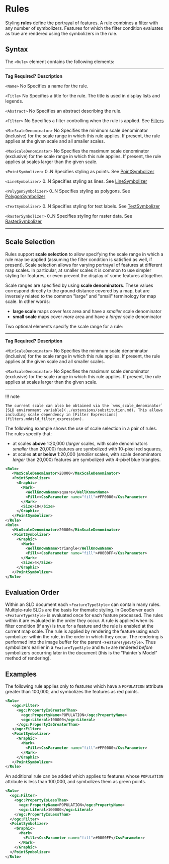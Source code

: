 # Rules

Styling **rules** define the portrayal of features. A rule combines a [filter](filters.md) with any number of symbolizers. Features for which the filter condition evaluates as true are rendered using the symbolizers in the rule.

## Syntax

The `<Rule>` element contains the following elements:

  ------------------------- --------------- -----------------------------------------------------------------------------------------------------------------------------------------------------------------------------
  **Tag**                   **Required?**   **Description**

  `<Name>`                  No              Specifies a name for the rule.

  `<Title>`                 No              Specifies a title for the rule. The title is used in display lists and legends.

  `<Abstract>`              No              Specifies an abstract describing the rule.

  `<Filter>`                No              Specifies a filter controlling when the rule is applied. See [Filters](filters.md)

  `<MinScaleDenominator>`   No              Specifies the minimum scale denominator (inclusive) for the scale range in which this rule applies. If present, the rule applies at the given scale and all smaller scales.

  `<MaxScaleDenominator>`   No              Specifies the maximum scale denominator (exclusive) for the scale range in which this rule applies. If present, the rule applies at scales larger than the given scale.

  `<PointSymbolizer>`       0..N            Specifies styling as points. See [PointSymbolizer](pointsymbolizer.md)

  `<LineSymbolizer>`        0..N            Specifies styling as lines. See [LineSymbolizer](linesymbolizer.md)

  `<PolygonSymbolizer>`     0..N            Specifies styling as polygons. See [PolygonSymbolizer](polygonsymbolizer.md)

  `<TextSymbolizer>`        0..N            Specifies styling for text labels. See [TextSymbolizer](textsymbolizer.md)

  `<RasterSymbolizer>`      0..N            Specifies styling for raster data. See [RasterSymbolizer](rastersymbolizer.md)
  ------------------------- --------------- -----------------------------------------------------------------------------------------------------------------------------------------------------------------------------

## Scale Selection

Rules support **scale selection** to allow specifying the scale range in which a rule may be applied (assuming the filter condition is satisfied as well, if present). Scale selection allows for varying portrayal of features at different map scales. In particular, at smaller scales it is common to use simpler styling for features, or even prevent the display of some features altogether.

Scale ranges are specified by using **scale denominators**. These values correspond directly to the ground distance covered by a map, but are inversely related to the common "large" and "small" terminology for map scale. In other words:

-   **large scale** maps cover *less* area and have a *smaller* scale denominator
-   **small scale** maps cover *more* area and have a *larger* scale denominator

Two optional elements specify the scale range for a rule:

  ------------------------- --------------- -----------------------------------------------------------------------------------------------------------------------------------------------------------------------------
  **Tag**                   **Required?**   **Description**

  `<MinScaleDenominator>`   No              Specifies the minimum scale denominator (inclusive) for the scale range in which this rule applies. If present, the rule applies at the given scale and all smaller scales.

  `<MaxScaleDenominator>`   No              Specifies the maximum scale denominator (exclusive) for the scale range in which this rule applies. If present, the rule applies at scales larger than the given scale.
  ------------------------- --------------- -----------------------------------------------------------------------------------------------------------------------------------------------------------------------------

!!! note

    The current scale can also be obtained via the `wms_scale_denominator` [SLD environment variable](../extensions/substitution.md). This allows including scale dependency in [Filter Expressions](filters.md#sld_filter_expression).

The following example shows the use of scale selection in a pair of rules. The rules specify that:

-   at scales **above** 1:20,000 (*larger* scales, with scale denominators *smaller* than 20,000) features are symbolized with 10-pixel red squares,
-   at scales **at or below** 1:20,000 (*smaller* scales, with scale denominators *larger* than 20,000) features are symbolized with 4-pixel blue triangles.

``` xml
<Rule>
   <MaxScaleDenominator>20000</MaxScaleDenominator>
   <PointSymbolizer>
     <Graphic>
       <Mark>
         <WellKnownName>square</WellKnownName>
         <Fill><CssParameter name="fill">#FF0000</CssParameter>
       </Mark>
       <Size>10</Size>
     </Graphic>
   </PointSymbolizer>
</Rule>
<Rule>
   <MinScaleDenominator>20000</MinScaleDenominator>
   <PointSymbolizer>
     <Graphic>
       <Mark>
         <WellKnownName>triangle</WellKnownName>
         <Fill><CssParameter name="fill">#0000FF</CssParameter>
       </Mark>
       <Size>4</Size>
     </Graphic>
   </PointSymbolizer>
</Rule>
```

## Evaluation Order

Within an SLD document each `<FeatureTypeStyle>` can contain many rules. Multiple-rule SLDs are the basis for thematic styling. In GeoServer each `<FeatureTypeStyle>` is evaluated once for each feature processed. The rules within it are evaluated in the order they occur. A rule is applied when its filter condition (if any) is true for a feature and the rule is enabled at the current map scale. The rule is applied by rendering the feature using each symbolizer within the rule, in the order in which they occur. The rendering is performed into the image buffer for the parent `<FeatureTypeStyle>`. Thus symbolizers earlier in a `FeatureTypeStyle` and `Rule` are rendered *before* symbolizers occurring later in the document (this is the "Painter's Model" method of rendering).

## Examples

The following rule applies only to features which have a `POPULATION` attribute greater than 100,000, and symbolizes the features as red points.

``` xml
<Rule>
   <ogc:Filter>
     <ogc:PropertyIsGreaterThan>
       <ogc:PropertyName>POPULATION</ogc:PropertyName>
       <ogc:Literal>100000</ogc:Literal>
     </ogc:PropertyIsGreaterThan>
   </ogc:Filter>
   <PointSymbolizer>
     <Graphic>
       <Mark>
         <Fill><CssParameter name="fill">#FF0000</CssParameter>
       </Mark>
     </Graphic>
   </PointSymbolizer>
</Rule>
```

An additional rule can be added which applies to features whose `POPULATION` attribute is less than 100,000, and symbolizes them as green points.

``` xml
<Rule>
  <ogc:Filter>
    <ogc:PropertyIsLessThan>
      <ogc:PropertyName>POPULATION</ogc:PropertyName>
      <ogc:Literal>100000</ogc:Literal>
    </ogc:PropertyIsLessThan>
  </ogc:Filter>
  <PointSymbolizer>
    <Graphic>
      <Mark>
        <Fill><CssParameter name="fill">#0000FF</CssParameter>
      </Mark>
    </Graphic>
  </PointSymbolizer>
</Rule>
```
